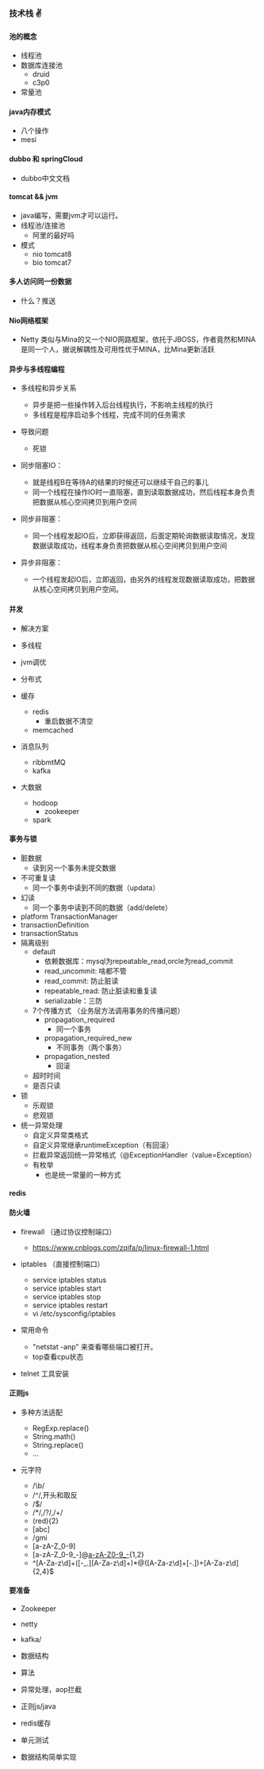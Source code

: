 ### 技术栈 :v:

#### 池的概念

* 线程池
* 数据库连接池
  * druid
  * c3p0
* 常量池

#### java内存模式

* 八个操作
* mesi

#### dubbo 和 springCloud

* dubbo中文文档

#### tomcat && jvm

- java编写，需要jvm才可以运行。
- 线程池/连接池
  * 阿里的最好吗
- 模式
  * nio 	tomcat8
  * bio   tomcat7

#### 多人访问同一份数据

* 什么？推送

#### Nio网络框架

* Netty 类似与Mina的又一个NIO网路框架，依托于JBOSS，作者竟然和MINA是同一个人，据说解耦性及可用性优于MINA，比Mina更新活跃 

#### 异步与多线程编程 

* 多线程和异步关系
  * 异步是把一些操作转入后台线程执行，不影响主线程的执行
  * 多线程是程序启动多个线程，完成不同的任务需求 
* 导致问题
  * 死锁

* 同步阻塞IO：

  - 就是线程B在等待A的结果的时候还可以继续干自己的事儿
  - 同一个线程在操作IO时一直阻塞，直到读取数据成功，然后线程本身负责把数据从核心空间拷贝到用户空间

* 同步非阻塞：
  * 同一个线程发起IO后，立即获得返回，后面定期轮询数据读取情况，发现数据读取成功，线程本身负责把数据从核心空间拷贝到用户空间

* 异步非阻塞：
  * 一个线程发起IO后，立即返回，由另外的线程发现数据读取成功，把数据从核心空间拷贝到用户空间。

#### 并发

* 解决方案

* 多线程
* jvm调优
* 分布式
* 缓存

  * redis
    * 重启数据不清空
  * memcached
* 消息队列

  * ribbmtMQ 
  * kafka
* 大数据

  * hodoop
    * zookeeper
  * spark

#### 事务与锁

* 脏数据
  * 读到另一个事务未提交数据
* 不可重复读
  * 同一个事务中读到不同的数据（updata）
* 幻读
  * 同一个事务中读到不同的数据（add/delete）
* platform TransactionManager
* transactionDefinition
* transactionStatus
* 隔离级别
  * default
    * 依赖数据库：mysql为repeatable_read,orcle为read_commit
    * read_uncommit: 啥都不管
    * read_commit: 防止脏读
    * repeatable_read: 防止脏读和重复读
    * serializable：三防
  * 7个传播方式 （业务层方法调用事务的传播问题）
    * propagation_required
      * 同一个事务
    * propagation_required_new
      * 不同事务（两个事务）
    * propagation_nested
      * 回滚
  * 超时时间
  * 是否只读
* 锁
  * 乐观锁
  * 悲观锁
* 统一异常处理
  * 自定义异常类格式
  * 自定义异常继承runtimeException（有回滚）
  * 拦截异常返回统一异常格式（@ExceptionHandler（value=Exception）
  * 有枚举
    * 也是统一常量的一种方式

#### redis

#### 防火墙

* firewall （通过协议控制端口）
  * https://www.cnblogs.com/zqifa/p/linux-firewall-1.html
* iptables  （直接控制端口）
  * service iptables status
  * service iptables start
  * service iptables stop
  * service iptables restart
  *  vi /etc/sysconfig/iptables

* 常用命令
  * "netstat -anp" 来查看哪些端口被打开。 
  * top查看cpu状态
* telnet 工具安装

#### 正则js

* 多种方法适配
  * RegExp.replace()
  * String.math()
  * String.replace()
  * ...

* 元字符
  * /\b/
  * /^/,开头和取反
  * /$/
  * /*/,/?/,/+/
  * (red){2}
  * [abc]
  * /gmi
  * [a-zA-Z_0-9]
  * [a-zA-Z_0-9_-]@[a-zA-Z0-9_-](\.[a-zA-Z0-9_-]{2,3}){1,2}
  * ^[A-Za-z\d]+([-_.][A-Za-z\d]+)*@([A-Za-z\d]+[-.])+[A-Za-z\d]{2,4}$

#### 要准备

* Zookeeper

* netty

* kafka/

* 数据结构

* 算法 

* 异常处理，aop拦截

* 正则js/java

* redis缓存

* 单元测试

* 数据结构简单实现


























